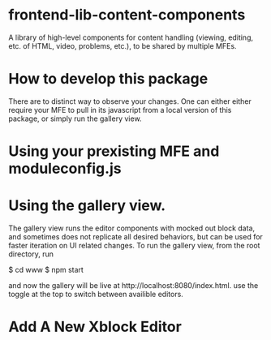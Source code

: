 # frontend-lib-content-components
A library of high-level components for content handling (viewing, editing, etc. of HTML, video, problems, etc.), to be shared by multiple MFEs.


# How to develop this package

There are to distinct way to observe your changes. One can either either require your MFE to pull in its javascript from a local version of this package, or simply run the gallery view.

# Using your prexisting MFE and moduleconfig.js

# Using the gallery view.
The gallery view runs the editor components with mocked out block data, and sometimes does not replicate all desired behaviors, but can be used for faster iteration on UI related changes. To run the gallery view, from the root directory, run

$ cd www
$ npm start

and now the gallery will be live at http://localhost:8080/index.html. use the toggle at the top to switch between availible editors.

# Add A New Xblock Editor






